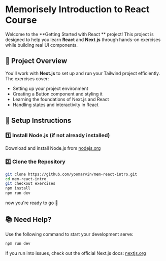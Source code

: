# Memorisely Introduction to React Course

Welcome to the **Getting Started with React ** project! This project is designed to help you learn **React** and **Next.js** through hands-on exercises while building real UI components.

## 📂 Project Overview

You'll work with **Next.js** to set up and run your Tailwind project efficiently. The exercises cover:

- Setting up your project environment
- Creating a Button component and styling it
- Learning the foundations of Next.js and React
- Handling states and interactivity in React

## 🔧 Setup Instructions

### 1️⃣ **Install Node.js** (if not already installed)

Download and install Node.js from [nodejs.org](https://nodejs.org/)

### 2️⃣ **Clone the Repository**

```sh
git clone https://github.com/yoomarvin/mem-react-intro.git
cd mem-react-intro
git checkout exercises
npm install
npm run dev
```

now you're ready to go 🚀

## 📚 Need Help?

Use the following command to start your development serve:

```sh
npm run dev
```

If you run into issues, check out the official Next.js docs: [nextjs.org](https://nextjs.org/)
